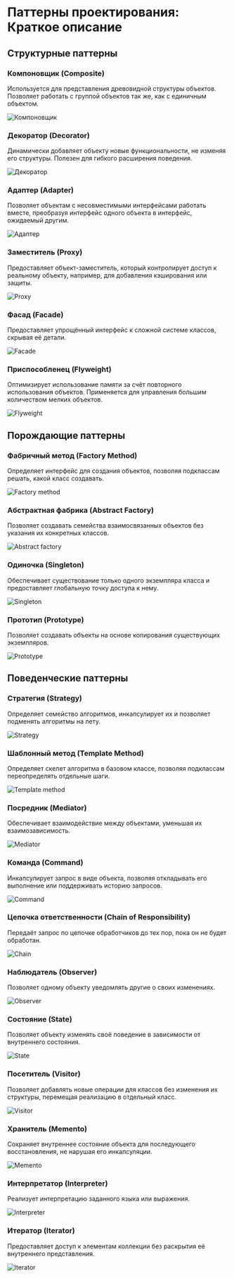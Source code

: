 # Паттерны проектирования: Краткое описание

## Структурные паттерны

### Компоновщик (Composite)

Используется для представления древовидной структуры объектов. Позволяет работать с группой объектов так же, как с единичным объектом.

![Компоновщик](../out/patterns/composite/composite.svg)

### Декоратор (Decorator)

Динамически добавляет объекту новые функциональности, не изменяя его структуры. Полезен для гибкого расширения поведения.

![Декоратор](../out/patterns/decorator/decorator.svg)

### Адаптер (Adapter)

Позволяет объектам с несовместимыми интерфейсами работать вместе, преобразуя интерфейс одного объекта в интерфейс, ожидаемый другим.

![Адаптер](../out/patterns/adapter/adapter.svg)

### Заместитель (Proxy)

Предоставляет объект-заместитель, который контролирует доступ к реальному объекту, например, для добавления кэширования или защиты.

![Proxy](../out/patterns/proxy/proxy.svg)

### Фасад (Facade)

Предоставляет упрощённый интерфейс к сложной системе классов, скрывая её детали.

![Facade](../out/patterns/facade/facade.svg)

### Приспособленец (Flyweight)

Оптимизирует использование памяти за счёт повторного использования объектов. Применяется для управления большим количеством мелких объектов.

![Flyweight](../out/patterns/flyweight/flyweight.svg)

## Порождающие паттерны

### Фабричный метод (Factory Method)

Определяет интерфейс для создания объектов, позволяя подклассам решать, какой класс создавать.

![Factory method](../out/patterns/factory_method/factory_method.svg)

### Абстрактная фабрика (Abstract Factory)

Позволяет создавать семейства взаимосвязанных объектов без указания их конкретных классов.

![Abstract factory](../out/patterns/abstract_factory/abstract_factory.svg)

### Одиночка (Singleton)

Обеспечивает существование только одного экземпляра класса и предоставляет глобальную точку доступа к нему.

![Singleton](../out/patterns/singleton/singleton.svg)

### Прототип (Prototype)

Позволяет создавать объекты на основе копирования существующих экземпляров.

![Prototype](../out/patterns/prototype/prototype.svg)

## Поведенческие паттерны

### Стратегия (Strategy)

Определяет семейство алгоритмов, инкапсулирует их и позволяет подменять алгоритмы на лету.

![Strategy](../out/patterns/strategy/strategy.svg)

### Шаблонный метод (Template Method)

Определяет скелет алгоритма в базовом классе, позволяя подклассам переопределять отдельные шаги.

![Template method](../out/patterns/template_method/template_method.svg)

### Посредник (Mediator)

Обеспечивает взаимодействие между объектами, уменьшая их взаимозависимость.

![Mediator](../out/patterns/mediator/mediator.svg)

### Команда (Command)

Инкапсулирует запрос в виде объекта, позволяя откладывать его выполнение или поддерживать историю запросов.

![Command](../out/patterns/comand/command.svg)

### Цепочка ответственности (Chain of Responsibility)

Передаёт запрос по цепочке обработчиков до тех пор, пока он не будет обработан.

![Chain](../out/patterns/chain/chain.svg)

### Наблюдатель (Observer)

Позволяет одному объекту уведомлять другие о своих изменениях.

![Observer](../out/patterns/observer/observer.svg)

### Состояние (State)

Позволяет объекту изменять своё поведение в зависимости от внутреннего состояния.

![State](../out/patterns/state/state.svg)

### Посетитель (Visitor)

Позволяет добавлять новые операции для классов без изменения их структуры, перемещая реализацию в отдельный класс.

![Visitor](../out/patterns/visitor/visitor.svg)

### Хранитель (Memento)

Сохраняет внутреннее состояние объекта для последующего восстановления, не нарушая его инкапсуляции.

![Memento](../out/patterns/memento/memento.svg)

### Интерпретатор (Interpreter)

Реализует интерпретацию заданного языка или выражения.

![Interpreter](../out/patterns/interpreter/interpreter.svg)

### Итератор (Iterator)

Предоставляет доступ к элементам коллекции без раскрытия её внутреннего представления.

![Iterator](../out/patterns/iterator/iterator.svg)
